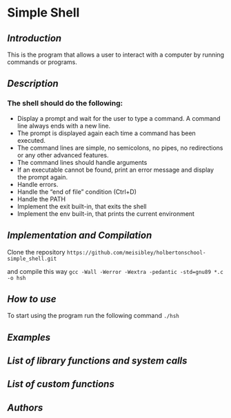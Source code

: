 # Simple Shell
## **_Introduction_** ##

This is the program that allows a user to interact with a computer by running commands or programs.

## **_Description_** ##
### The shell should do the following: ###

* Display a prompt and wait for the user to type a command. A command line always ends with a new line.
* The prompt is displayed again each time a command has been executed.
* The command lines are simple, no semicolons, no pipes, no redirections or any other advanced features.
* The command lines should handle arguments
* If an executable cannot be found, print an error message and display the prompt again.
* Handle errors.
* Handle the “end of file” condition (Ctrl+D)
* Handle the PATH
* Implement the exit built-in, that exits the shell
* Implement the env built-in, that prints the current environment

## **_Implementation and Compilation_** ##
Clone the repository 
`https://github.com/meisibley/holbertonschool-simple_shell.git`

and compile this way
`gcc -Wall -Werror -Wextra -pedantic -std=gnu89 *.c -o hsh`

## **_How to use_** ##
To start using the program run the following command `./hsh`

## **_Examples_** ##
## **_List of library functions and system calls_** ##
## **_List of custom functions_** ##
## **_Authors_** ##
